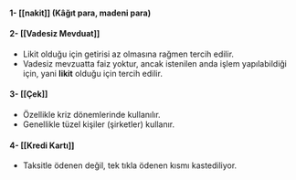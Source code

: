 #### 1- [[nakit]] (Kâğıt para, madeni para)
#### 2- [[Vadesiz Mevduat]]
- Likit olduğu için getirisi az olmasına rağmen tercih edilir.
- Vadesiz mevzuatta faiz yoktur, ancak istenilen anda işlem yapılabildiği için, yani **likit** olduğu için tercih edilir.
#### 3- [[Çek]]
- Özellikle kriz dönemlerinde kullanılır.
- Genellikle tüzel kişiler (şirketler) kullanır.
#### 4- [[Kredi Kartı]]
- Taksitle ödenen değil, tek tıkla ödenen kısmı kastediliyor.